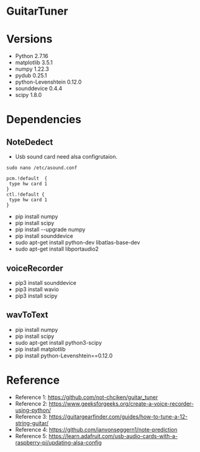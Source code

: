 # GuitarTuner

# Versions
* Python  2.7.16
* matplotlib         3.5.1
* numpy              1.22.3
* pydub              0.25.1
* python-Levenshtein 0.12.0
* sounddevice        0.4.4
* scipy              1.8.0



# Dependencies
## NoteDedect

* Usb sound card need alsa configrutaion.
```
sudo nano /etc/asound.conf

pcm.!default  {
 type hw card 1
}
ctl.!default {
 type hw card 1
}
```
* pip install numpy
* pip install scipy
* pip install --upgrade numpy 
* pip install sounddevice
* sudo apt-get install python-dev libatlas-base-dev
* sudo apt-get install libportaudio2

## voiceRecorder
* pip3 install sounddevice
* pip3 install wavio
* pip3 install scipy
 
## wavToText
* pip install numpy
* pip install scipy
* sudo apt-get install python3-scipy
* pip install matplotlib
* pip install python-Levenshtein==0.12.0

# Reference
* Reference 1: https://github.com/not-chciken/guitar_tuner
* Reference 2: https://www.geeksforgeeks.org/create-a-voice-recorder-using-python/
* Reference 3: https://guitargearfinder.com/guides/how-to-tune-a-12-string-guitar/
* Reference 4: https://github.com/ianvonseggern1/note-prediction
* Reference 5: https://learn.adafruit.com/usb-audio-cards-with-a-raspberry-pi/updating-alsa-config
